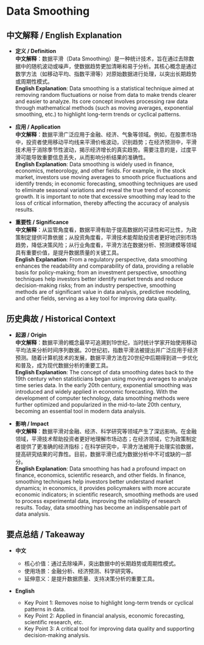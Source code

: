 # Data Smoothing

## 中文解释 / English Explanation

* **定义 / Definition**  
  **中文解释**：数据平滑（Data Smoothing）是一种统计技术，旨在通过去除数据中的随机波动或噪声，使数据趋势更加清晰和易于分析。其核心概念是通过数学方法（如移动平均、指数平滑等）对原始数据进行处理，以突出长期趋势或周期性模式。  
  **English Explanation**: Data smoothing is a statistical technique aimed at removing random fluctuations or noise from data to make trends clearer and easier to analyze. Its core concept involves processing raw data through mathematical methods (such as moving averages, exponential smoothing, etc.) to highlight long-term trends or cyclical patterns.

* **应用 / Application**  
  **中文解释**：数据平滑广泛应用于金融、经济、气象等领域。例如，在股票市场中，投资者使用移动平均线来平滑价格波动，识别趋势；在经济预测中，平滑技术用于消除季节性波动，揭示经济增长的真实趋势。需要注意的是，过度平滑可能导致重要信息丢失，从而影响分析结果的准确性。  
  **English Explanation**: Data smoothing is widely used in finance, economics, meteorology, and other fields. For example, in the stock market, investors use moving averages to smooth price fluctuations and identify trends; in economic forecasting, smoothing techniques are used to eliminate seasonal variations and reveal the true trend of economic growth. It is important to note that excessive smoothing may lead to the loss of critical information, thereby affecting the accuracy of analysis results.

* **重要性 / Significance**  
  **中文解释**：从监管角度看，数据平滑有助于提高数据的可读性和可比性，为政策制定提供可靠依据；从投资角度看，平滑技术能帮助投资者更好地识别市场趋势，降低决策风险；从行业角度看，平滑方法在数据分析、预测建模等领域具有重要价值，是提升数据质量的关键工具。  
  **English Explanation**: From a regulatory perspective, data smoothing enhances the readability and comparability of data, providing a reliable basis for policy-making; from an investment perspective, smoothing techniques help investors better identify market trends and reduce decision-making risks; from an industry perspective, smoothing methods are of significant value in data analysis, predictive modeling, and other fields, serving as a key tool for improving data quality.

## 历史典故 / Historical Context

* **起源 / Origin**  
  **中文解释**：数据平滑的概念最早可追溯到19世纪，当时统计学家开始使用移动平均法来分析时间序列数据。20世纪初，指数平滑法被提出并广泛应用于经济预测。随着计算机技术的发展，数据平滑方法在20世纪中后期得到进一步优化和普及，成为现代数据分析的重要工具。  
  **English Explanation**: The concept of data smoothing dates back to the 19th century when statisticians began using moving averages to analyze time series data. In the early 20th century, exponential smoothing was introduced and widely applied in economic forecasting. With the development of computer technology, data smoothing methods were further optimized and popularized in the mid-to-late 20th century, becoming an essential tool in modern data analysis.

* **影响 / Impact**  
  **中文解释**：数据平滑对金融、经济、科学研究等领域产生了深远影响。在金融领域，平滑技术帮助投资者更好地理解市场动态；在经济领域，它为政策制定者提供了更准确的经济指标；在科学研究中，平滑方法被用于处理实验数据，提高研究结果的可靠性。目前，数据平滑已成为数据分析中不可或缺的一部分。  
  **English Explanation**: Data smoothing has had a profound impact on finance, economics, scientific research, and other fields. In finance, smoothing techniques help investors better understand market dynamics; in economics, it provides policymakers with more accurate economic indicators; in scientific research, smoothing methods are used to process experimental data, improving the reliability of research results. Today, data smoothing has become an indispensable part of data analysis.

## 要点总结 / Takeaway

* **中文**  
  - 核心价值：通过去除噪声，突出数据中的长期趋势或周期性模式。  
  - 使用场景：金融分析、经济预测、科学研究等。  
  - 延伸意义：是提升数据质量、支持决策分析的重要工具。  

* **English**  
  - Key Point 1: Removes noise to highlight long-term trends or cyclical patterns in data.  
  - Key Point 2: Applied in financial analysis, economic forecasting, scientific research, etc.  
  - Key Point 3: A critical tool for improving data quality and supporting decision-making analysis.